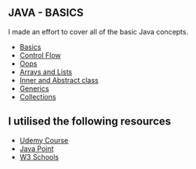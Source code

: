 <h2 text-style="center">JAVA - BASICS </h1>
<p>I made an effort to cover all of the basic Java concepts.</p>
<ul>
  <li><a href="https://github.com/ChebroluTejaswi/JAVA/tree/main/a_Basics">Basics</a></li>
  <li><a href="https://github.com/ChebroluTejaswi/JAVA/tree/main/b_Control_Flow">Control Flow</a></li>
  <li><a href="https://github.com/ChebroluTejaswi/JAVA/tree/main/c_Oops">Oops</a></li>
  <li><a href="https://github.com/ChebroluTejaswi/JAVA/tree/main/d_Arrays_Lists">Arrays and Lists</a></li>
  <li><a href="https://github.com/ChebroluTejaswi/JAVA/tree/main/e_Inner_Abstract_Class">Inner and Abstract class</a></li>
  <li><a href="https://github.com/ChebroluTejaswi/JAVA/tree/main/f_Generics">Generics</a></li>
  <li><a href="https://github.com/ChebroluTejaswi/JAVA/tree/main/g_Collections">Collections</a></li>
</ul>

<h2>I utilised the following resources</h2>
<ul>
  <li><a href="https://www.udemy.com/course/java-the-complete-java-developer-course/" >Udemy Course</a></li>
  <li><a href="https://www.javatpoint.com/java-tutorial">Java Point</a></li>
  <li><a href="https://www.w3schools.com/java/default.asp">W3 Schools</a></li>
</ul>
